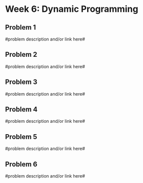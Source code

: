 # Week 6: Dynamic Programming

## Problem 1
#problem description and/or link here#

## Problem 2
#problem description and/or link here#

## Problem 3
#problem description and/or link here#

## Problem 4
#problem description and/or link here#

## Problem 5
#problem description and/or link here#

## Problem 6
#problem description and/or link here#
